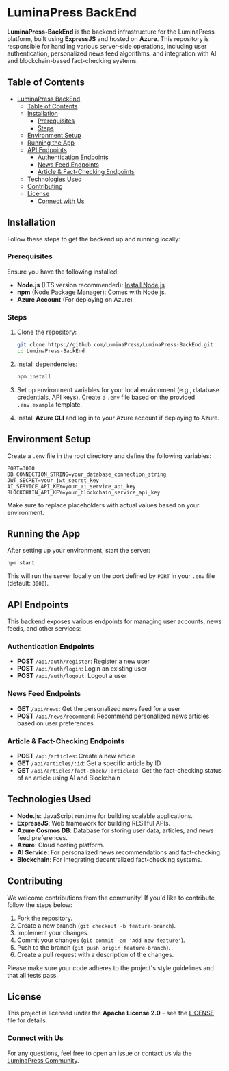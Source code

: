 # LuminaPress BackEnd

**LuminaPress-BackEnd** is the backend infrastructure for the LuminaPress platform, built using **ExpressJS** and hosted on **Azure**. This repository is responsible for handling various server-side operations, including user authentication, personalized news feed algorithms, and integration with AI and blockchain-based fact-checking systems.

## Table of Contents

- [LuminaPress BackEnd](#luminapress-backend)
  - [Table of Contents](#table-of-contents)
  - [Installation](#installation)
    - [Prerequisites](#prerequisites)
    - [Steps](#steps)
  - [Environment Setup](#environment-setup)
  - [Running the App](#running-the-app)
  - [API Endpoints](#api-endpoints)
    - [Authentication Endpoints](#authentication-endpoints)
    - [News Feed Endpoints](#news-feed-endpoints)
    - [Article \& Fact-Checking Endpoints](#article--fact-checking-endpoints)
  - [Technologies Used](#technologies-used)
  - [Contributing](#contributing)
  - [License](#license)
    - [Connect with Us](#connect-with-us)

## Installation

Follow these steps to get the backend up and running locally:

### Prerequisites

Ensure you have the following installed:

- **Node.js** (LTS version recommended): [Install Node.js](https://nodejs.org)
- **npm** (Node Package Manager): Comes with Node.js.
- **Azure Account** (For deploying on Azure)

### Steps

1. Clone the repository:

   ```bash
   git clone https://github.com/LuminaPress/LuminaPress-BackEnd.git
   cd LuminaPress-BackEnd
   ```

2. Install dependencies:

   ```bash
   npm install
   ```

3. Set up environment variables for your local environment (e.g., database credentials, API keys). Create a `.env` file based on the provided `.env.example` template.

4. Install **Azure CLI** and log in to your Azure account if deploying to Azure.

## Environment Setup

Create a `.env` file in the root directory and define the following variables:

```env
PORT=3000
DB_CONNECTION_STRING=your_database_connection_string
JWT_SECRET=your_jwt_secret_key
AI_SERVICE_API_KEY=your_ai_service_api_key
BLOCKCHAIN_API_KEY=your_blockchain_service_api_key
```

Make sure to replace placeholders with actual values based on your environment.

## Running the App

After setting up your environment, start the server:

```bash
npm start
```

This will run the server locally on the port defined by `PORT` in your `.env` file (default: `3000`).

## API Endpoints

This backend exposes various endpoints for managing user accounts, news feeds, and other services:

### Authentication Endpoints

- **POST** `/api/auth/register`: Register a new user
- **POST** `/api/auth/login`: Login an existing user
- **POST** `/api/auth/logout`: Logout a user

### News Feed Endpoints

- **GET** `/api/news`: Get the personalized news feed for a user
- **POST** `/api/news/recommend`: Recommend personalized news articles based on user preferences

### Article & Fact-Checking Endpoints

- **POST** `/api/articles`: Create a new article
- **GET** `/api/articles/:id`: Get a specific article by ID
- **GET** `/api/articles/fact-check/:articleId`: Get the fact-checking status of an article using AI and Blockchain

## Technologies Used

- **Node.js**: JavaScript runtime for building scalable applications.
- **ExpressJS**: Web framework for building RESTful APIs.
- **Azure Cosmos DB**: Database for storing user data, articles, and news feed preferences.
- **Azure**: Cloud hosting platform.
- **AI Service**: For personalized news recommendations and fact-checking.
- **Blockchain**: For integrating decentralized fact-checking systems.

## Contributing

We welcome contributions from the community! If you'd like to contribute, follow the steps below:

1. Fork the repository.
2. Create a new branch (`git checkout -b feature-branch`).
3. Implement your changes.
4. Commit your changes (`git commit -am 'Add new feature'`).
5. Push to the branch (`git push origin feature-branch`).
6. Create a pull request with a description of the changes.

Please make sure your code adheres to the project's style guidelines and that all tests pass.

## License

This project is licensed under the **Apache License 2.0** - see the [LICENSE](LICENSE) file for details.

### Connect with Us

For any questions, feel free to open an issue or contact us via the [LuminaPress Community](https://github.com/LuminaPress).
